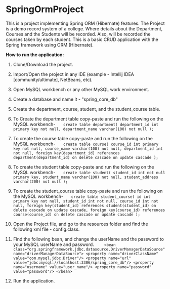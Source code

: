 # SpringOrmProject
This is a project implementing Spring ORM (Hibernate) features.
The Project is a demo record system of a college.
Where details about the Department, Courses and the Students will be recorded.
Also, will be recorded the courses taken by each student. This is a basic CRUD application with the Spring framework using ORM (Hibernate).

**How to run the application:**

1. Clone/Download the project.
2. Import/Open the project in any IDE (example - Intellij IDEA [community/ultimate], NetBeans, etc).
3. Open MySQL workbench or any other MySQL work environment.
4. Create a database and name it - "spring_core_db"
5. Create the department, course, student, and the student_course table.
6. To Create the department table copy-paste and run the following on the MySQL workbench-
`   create table department(
   department_id int primary key not null,
   department_name varchar(100) not null
   );`

7. To create the course table copy-paste and run the following on the MySQL workbench-
`   create table course(
   course_id int primary key not null,
   course_name varchar(100) not null,
   department_id int not null,
   foreign key(department_id)
   references department(department_id)
   on delete cascade
   on update cascade
   );`
8. To create the student table copy-paste and run the following on the MySQL workbench-
`   create table student(
   student_id int not null primary key,
   student_name varchar(100) not null,
   student_address varchar(200) not null
   );`
9. To create the student_course table copy-paste and run the following on the MySQL workbench-
`   create table student_course(
   id int primary key not null,
   student_id int not null,
   course_id int not null,
   foreign key(student_id)
   references student(student_id)
   on delete cascade
   on update cascade,
   foreign key(course_id)
   references course(course_id)
   on delete cascade
   on update cascade
   );`
10. Open the Project file, and go to the resources folder and find the following xml file - config.class.
11. Find the following bean, and change the userName and the password to your MySQL userName and password.
`    <bean class="org.springframework.jdbc.datasource.DriverManagerDataSource" name="driverManagerDataSource">
    <property name="driverClassName" value="com.mysql.jdbc.Driver"/>
    <property name="url" value="jdbc:mysql://localhost:3306/spring_core_db"/>
    <property name="username" value="user_name"/>
    <property name="password" value="password"/>
    </bean>`

12. Run the application.
